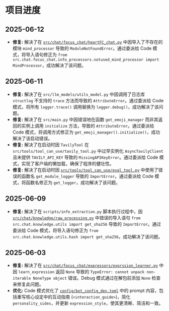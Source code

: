 # 项目进度

## 2025-06-12

*   **修复:** 解决了在 [`src/chat/focus_chat/heartFC_chat.py`](src/chat/focus_chat/heartFC_chat.py) 中因导入了不存在的模块 `mind_processor` 导致的 `ModuleNotFoundError`。通过委派给 Code 模式，将导入语句修正为 `from src.chat.focus_chat.info_processors.notused_mind_processor import MindProcessor`，成功解决了该问题。

## 2025-06-11

*   **修复:** 解决了在 `src/llm_models/utils_model.py` 中因调用了日志库 `structlog` 不支持的 `trace` 方法而导致的 `AttributeError`。通过委派给 Code 模式，将所有 `logger.trace()` 调用替换为 `logger.debug()`，成功解决了该问题。
*   **修复:** 解决了在 `src/main.py` 中因错误地在函数 `get_emoji_manager` 而非其返回的实例上调用 `initialize` 方法，导致的 `AttributeError`。通过委派给 Code 模式，将调用方式修正为 `get_emoji_manager().initialize()`，成功解决了该启动错误。
*   **修复:** 解决了在启动时因 `TavilyTool` 在 `src/tools/tool_can_use/tavily_tool.py` 中过早实例化 `AsyncTavilyClient` 且未提供 `TAVILY_API_KEY` 导致的 `MissingAPIKeyError`。通过委派给 Code 模式，实现了客户端的懒加载，确保了程序的健壮性。
*   **修复:** 解决了在启动时因 [`src/tools/tool_can_use/eval_tool.py`](src/tools/tool_can_use/eval_tool.py) 中使用了错误的函数名 `get_module_logger` 导致的 `ImportError`。通过委派给 Code 模式，将函数名修正为 `get_logger`，成功解决了该问题。

## 2025-06-09

*   **修复:** 解决了在 `scripts/info_extraction.py` 脚本执行过程中，因 [`src/chat/knowledge/raw_processing.py`](src/chat/knowledge/raw_processing.py:6) 中错误的导入语句 `from src.chat.knowledge.utils import get_sha256` 导致的 `ImportError`。通过委派给 Code 模式，将导入语句修正为 `from src.chat.knowledge.utils.hash import get_sha256`，成功解决了该问题。

## 2025-06-03

*   **修复:** 解决了在 [`src/chat/focus_chat/expressors/exprssion_learner.py`](src/chat/focus_chat/expressors/exprssion_learner.py:134) 中因 `learn_expression` 返回 `None` 导致的 `TypeError: cannot unpack non-iterable NoneType object` 错误。Debug 模式通过在解包前添加 `None` 检查来修复此问题。
*   **优化:** Code 模式优化了 [`config/bot_config_dev.toml`](config/bot_config_dev.toml) 中的 prompt 内容，包括重写核心设定中的互动指南 (`<interaction_guide>`)，简化 `personality_sides`，并更新 `expression_style`，使其更清晰、简洁和一致。